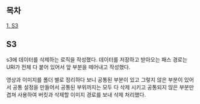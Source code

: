 ## 목차
[1. S3](#s3)   

## S3
s3에 데이터를 삭제하는 로직을 작성했다. 데이터를 저장하고 받아오는 패스 경로는 URI가 전체 다 붙어 있어서 앞 부분을 떼어내고 작성했다.

영상과 이미지를 폴더 별로 정리하다 보니 공통된 부분이 있고 그렇지 않은 부분이 있어서 공통 설정을 만들어서 공통된 부위까지는 모두 다 삭제 시키고 공통되지 않은 부분만 겹쳐 사용하여 버킷과 삭제할 이미지 경로를 보내 삭제 처리했다.